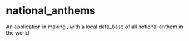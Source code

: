 # national_anthems

An application in making , with a local data_base of all notional anthem in the world
